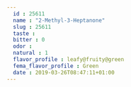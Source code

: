 ```yaml
---
  id : 25611
  name : "2-Methyl-3-Heptanone"
  slug : 25611
  taste : 
  bitter : 0
  odor : 
  natural : 1
  flavor_profile : leafy@fruity@green
  fema_flavor_profile : Green
  date : 2019-03-26T08:47:11+01:00
---
```



